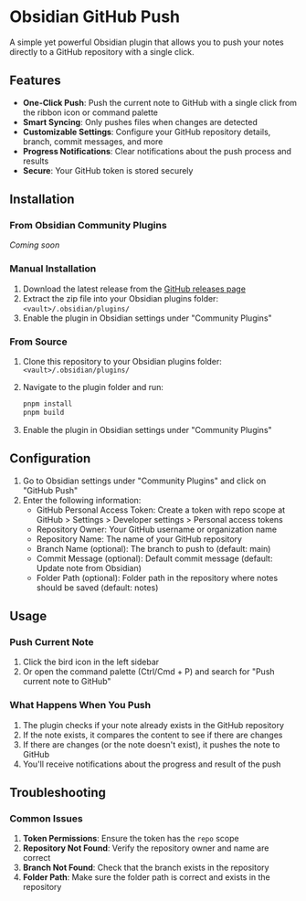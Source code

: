 # Obsidian GitHub Push

A simple yet powerful Obsidian plugin that allows you to push your notes directly to a GitHub repository with a single click.

## Features

- **One-Click Push**: Push the current note to GitHub with a single click from the ribbon icon or command palette
- **Smart Syncing**: Only pushes files when changes are detected
- **Customizable Settings**: Configure your GitHub repository details, branch, commit messages, and more
- **Progress Notifications**: Clear notifications about the push process and results
- **Secure**: Your GitHub token is stored securely

## Installation

### From Obsidian Community Plugins

*Coming soon*

### Manual Installation

1. Download the latest release from the [GitHub releases page](https://github.com/ryangwn/obsidian-github-push/releases)
2. Extract the zip file into your Obsidian plugins folder: `<vault>/.obsidian/plugins/`
3. Enable the plugin in Obsidian settings under "Community Plugins"

### From Source

1. Clone this repository to your Obsidian plugins folder: `<vault>/.obsidian/plugins/`
2. Navigate to the plugin folder and run:
   ```bash
   pnpm install
   pnpm build
   ```

3. Enable the plugin in Obsidian settings under "Community Plugins"

## Configuration

1. Go to Obsidian settings under "Community Plugins" and click on "GitHub Push"
2. Enter the following information:
   - GitHub Personal Access Token: Create a token with repo scope at GitHub > Settings > Developer settings > Personal access tokens
   - Repository Owner: Your GitHub username or organization name
   - Repository Name: The name of your GitHub repository
   - Branch Name (optional): The branch to push to (default: main)
   - Commit Message (optional): Default commit message (default: Update note from Obsidian)
   - Folder Path (optional): Folder path in the repository where notes should be saved (default: notes)

## Usage

### Push Current Note

1. Click the bird icon in the left sidebar
2. Or open the command palette (Ctrl/Cmd + P) and search for "Push current note to GitHub"

### What Happens When You Push

1. The plugin checks if your note already exists in the GitHub repository
2. If the note exists, it compares the content to see if there are changes
3. If there are changes (or the note doesn't exist), it pushes the note to GitHub
4. You'll receive notifications about the progress and result of the push

## Troubleshooting

### Common Issues

1. **Token Permissions**: Ensure the token has the `repo` scope
2. **Repository Not Found**: Verify the repository owner and name are correct
3. **Branch Not Found**: Check that the branch exists in the repository
4. **Folder Path**: Make sure the folder path is correct and exists in the repository
